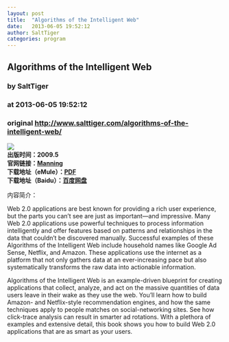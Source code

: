```yaml
---
layout: post
title:  "Algorithms of the Intelligent Web"
date:   2013-06-05 19:52:12
author: SaltTiger
categories: program
---
```


## Algorithms of the Intelligent Web
### by SaltTiger
### at 2013-06-05 19:52:12
### original <http://www.salttiger.com/algorithms-of-the-intelligent-web/>

<p><img src="http://www.salttiger.com/wp-content/uploads/2013/06/5.jpg"><br>
<strong>出版时间：2009.5<br>
官网链接：<a href="http://www.manning.com/marmanis/">Manning</a><br>
下载地址（eMule）：<a href="javascript:void(0);">PDF</a><br>
下载地址（Baidu）：<a href="http://pan.baidu.com/share/link?shareid=3786135837&amp;uk=2214641459">百度网盘</a></strong></p>
<p>内容简介：</p>
<p>Web 2.0 applications are best known for providing a rich user experience, but the parts you can’t see are just as important—and impressive. Many Web 2.0 applications use powerful techniques to process information intelligently and offer features based on patterns and relationships in the data that couldn’t be discovered manually. Successful examples of these Algorithms of the Intelligent Web include household names like Google Ad Sense, Netflix, and Amazon. These applications use the internet as a platform that not only gathers data at an ever-increasing pace but also systematically transforms the raw data into actionable information.</p>
<p>Algorithms of the Intelligent Web is an example-driven blueprint for creating applications that collect, analyze, and act on the massive quantities of data users leave in their wake as they use the web. You’ll learn how to build Amazon- and Netflix-style recommendation engines, and how the same techniques apply to people matches on social-networking sites. See how click-trace analysis can result in smarter ad rotations. With a plethora of examples and extensive detail, this book shows you how to build Web 2.0 applications that are as smart as your users.</p>